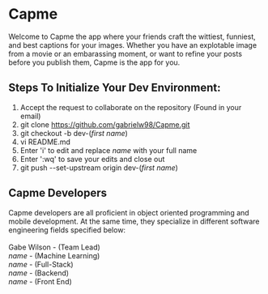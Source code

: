 # Capme
Welcome to Capme the app where your friends craft the wittiest, funniest, and best captions for your images. Whether you have an explotable image from a movie or an embarassing moment, or want to refine your posts before you publish them, Capme is the app for you. 

## Steps To Initialize Your Dev Environment:<br/>
1) Accept the request to collaborate on the repository (Found in your email)<br/>
2) git clone https://github.com/gabrielw98/Capme.git<br/>
3) git checkout -b dev-(*first name*)<br/>
4) vi README.md<br/>
5) Enter 'i' to edit and replace *name* with your full name<br/>
6) Enter ':wq' to save your edits and close out<br/>
7) git push --set-upstream origin dev-(*first name*)<br/>

## Capme Developers
Capme developers are all proficient in object oriented programming and mobile development. At the same time, they specialize in different software engineering fields specified below:<br/><br/>
Gabe Wilson - (Team Lead)<br/>
*name* - (Machine Learning)<br/>
*name* - (Full-Stack)<br/>
*name* - (Backend)<br/>
*name* - (Front End)













